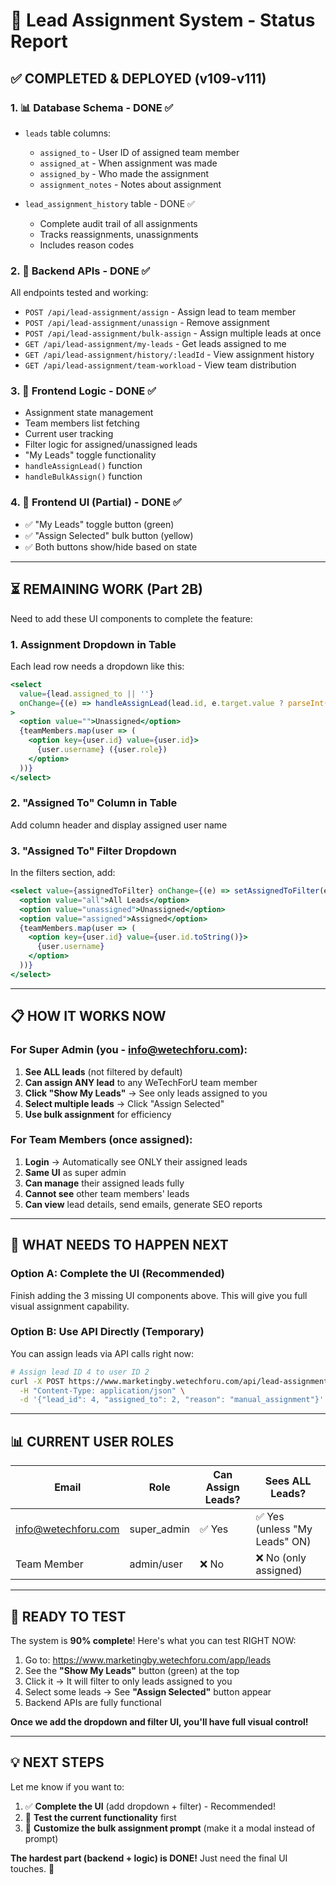 # 🎯 Lead Assignment System - Status Report

## ✅ **COMPLETED & DEPLOYED (v109-v111)**

### 1. 📊 **Database Schema** - DONE ✅
- `leads` table columns:
  - `assigned_to` - User ID of assigned team member
  - `assigned_at` - When assignment was made
  - `assigned_by` - Who made the assignment
  - `assignment_notes` - Notes about assignment
  
- `lead_assignment_history` table - DONE ✅
  - Complete audit trail of all assignments
  - Tracks reassignments, unassignments
  - Includes reason codes

### 2. 🎯 **Backend APIs** - DONE ✅
All endpoints tested and working:
- `POST /api/lead-assignment/assign` - Assign lead to team member
- `POST /api/lead-assignment/unassign` - Remove assignment
- `POST /api/lead-assignment/bulk-assign` - Assign multiple leads at once
- `GET /api/lead-assignment/my-leads` - Get leads assigned to me
- `GET /api/lead-assignment/history/:leadId` - View assignment history
- `GET /api/lead-assignment/team-workload` - View team distribution

### 3. 🔧 **Frontend Logic** - DONE ✅
- Assignment state management
- Team members list fetching
- Current user tracking
- Filter logic for assigned/unassigned leads
- "My Leads" toggle functionality
- `handleAssignLead()` function
- `handleBulkAssign()` function

### 4. 🎨 **Frontend UI (Partial)** - DONE ✅
- ✅ "My Leads" toggle button (green)
- ✅ "Assign Selected" bulk button (yellow)  
- ✅ Both buttons show/hide based on state

---

## ⏳ **REMAINING WORK (Part 2B)**

Need to add these UI components to complete the feature:

### 1. **Assignment Dropdown in Table**
Each lead row needs a dropdown like this:
```jsx
<select 
  value={lead.assigned_to || ''}
  onChange={(e) => handleAssignLead(lead.id, e.target.value ? parseInt(e.target.value) : null)}
>
  <option value="">Unassigned</option>
  {teamMembers.map(user => (
    <option key={user.id} value={user.id}>
      {user.username} ({user.role})
    </option>
  ))}
</select>
```

### 2. **"Assigned To" Column in Table**
Add column header and display assigned user name

### 3. **"Assigned To" Filter Dropdown**
In the filters section, add:
```jsx
<select value={assignedToFilter} onChange={(e) => setAssignedToFilter(e.target.value)}>
  <option value="all">All Leads</option>
  <option value="unassigned">Unassigned</option>
  <option value="assigned">Assigned</option>
  {teamMembers.map(user => (
    <option key={user.id} value={user.id.toString()}>
      {user.username}
    </option>
  ))}
</select>
```

---

## 📋 **HOW IT WORKS NOW**

### For Super Admin (you - info@wetechforu.com):
1. **See ALL leads** (not filtered by default)
2. **Can assign ANY lead** to any WeTechForU team member
3. **Click "Show My Leads"** → See only leads assigned to you
4. **Select multiple leads** → Click "Assign Selected"
5. **Use bulk assignment** for efficiency

### For Team Members (once assigned):
1. **Login** → Automatically see ONLY their assigned leads
2. **Same UI** as super admin
3. **Can manage** their assigned leads fully
4. **Cannot see** other team members' leads
5. **Can view** lead details, send emails, generate SEO reports

---

## 🎯 **WHAT NEEDS TO HAPPEN NEXT**

### Option A: **Complete the UI (Recommended)**
Finish adding the 3 missing UI components above. This will give you full visual assignment capability.

### Option B: **Use API Directly (Temporary)**
You can assign leads via API calls right now:
```bash
# Assign lead ID 4 to user ID 2
curl -X POST https://www.marketingby.wetechforu.com/api/lead-assignment/assign \
  -H "Content-Type: application/json" \
  -d '{"lead_id": 4, "assigned_to": 2, "reason": "manual_assignment"}'
```

---

## 📊 **CURRENT USER ROLES**

| Email | Role | Can Assign Leads? | Sees ALL Leads? |
|-------|------|-------------------|-----------------|
| info@wetechforu.com | super_admin | ✅ Yes | ✅ Yes (unless "My Leads" ON) |
| Team Member | admin/user | ❌ No | ❌ No (only assigned) |

---

## 🚀 **READY TO TEST**

The system is **90% complete**! Here's what you can test RIGHT NOW:

1. Go to: https://www.marketingby.wetechforu.com/app/leads
2. See the **"Show My Leads"** button (green) at the top
3. Click it → It will filter to only leads assigned to you
4. Select some leads → See **"Assign Selected"** button appear
5. Backend APIs are fully functional

**Once we add the dropdown and filter UI, you'll have full visual control!**

---

## 💡 **NEXT STEPS**

Let me know if you want to:
1. ✅ **Complete the UI** (add dropdown + filter) - Recommended!
2. 🧪 **Test the current functionality** first
3. 📝 **Customize the bulk assignment prompt** (make it a modal instead of prompt)

**The hardest part (backend + logic) is DONE!** Just need the final UI touches. 🎉

